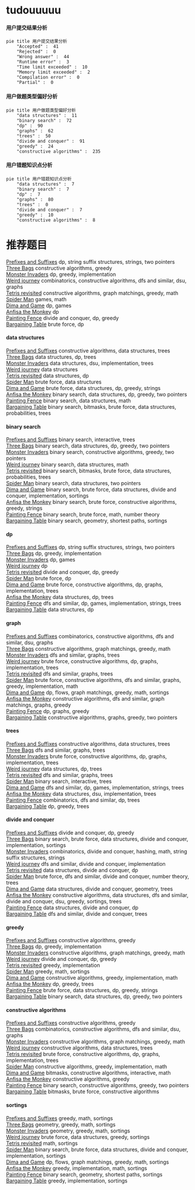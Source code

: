 # tudouuuuu
<!-- tabs:start -->
#### **用户提交结果分析**

```mermaid
pie title 用户提交结果分析
    "Accepted" :  41
    "Rejected" :  0
    "Wrong answer" :  44
    "Runtime error" :  3
    "Time limit exceeded" :  10
    "Memory limit exceeded" :  2
    "Compilation error" :  0
    "Partial" :  0
```
#### **用户做题类型偏好分析**

```mermaid
pie title 用户做题类型偏好分析
    "data structures" :  11
    "binary search" :  72
    "dp" :  90
    "graphs" :  62
    "trees" :  50
    "divide and conquer" :  91
    "greedy" :  24
    "constructive algorithms" :  235
```
#### **用户错题知识点分析**

```mermaid
pie title 用户错题知识点分析
    "data structures" :  7
    "binary search" :  7
    "dp" :  7
    "graphs" :  80
    "trees" :  0
    "divide and conquer" :  7
    "greedy" :  10
    "constructive algorithms" :  8
```
<!-- tabs:end -->
# 推荐题目
[Prefixes and Suffixes](http://codeforces.com/problemset/problem/432/D)		dp,
                        string suffix structures,
                        strings,
                        two pointers		  
[Three Bags](http://codeforces.com/problemset/problem/1467/C)		constructive algorithms,
                        greedy		  
[Monster Invaders](http://codeforces.com/problemset/problem/1396/C)		dp,
                        greedy,
                        implementation		  
[Weird journey](https://codeforces.com/contest/789/problem/D)		combinatorics,
                        constructive algorithms,
                        dfs and similar,
                        dsu,
                        graphs		  
[Tetris revisited](http://codeforces.com/problemset/problem/86/B)		constructive algorithms,
                        graph matchings,
                        greedy,
                        math		  
[Spider Man](http://codeforces.com/problemset/problem/705/B)		games,
                        math		  
[Dima and Game](http://codeforces.com/problemset/problem/273/E)		dp,
                        games		  
[Anfisa the Monkey](http://codeforces.com/problemset/problem/44/E)		dp		  
[Painting Fence](http://codeforces.com/problemset/problem/448/C)		divide and conquer,
                        dp,
                        greedy		  
[Bargaining Table](http://codeforces.com/problemset/problem/22/B)		brute force,
                        dp		  
<!-- tabs:start -->
#### **data structures**
[Prefixes and Suffixes](https://codeforces.com/contest/483/problem/D)		constructive algorithms,
                        data structures,
                        trees		  
[Three Bags](http://codeforces.com/problemset/problem/1132/G)		data structures,
                        dp,
                        trees		  
[Monster Invaders](http://codeforces.com/problemset/problem/371/D)		data structures,
                        dsu,
                        implementation,
                        trees		  
[Weird journey](http://codeforces.com/problemset/problem/1060/G)		data structures		  
[Tetris revisited](http://codeforces.com/problemset/problem/958/C3)		data structures,
                        dp		  
[Spider Man](http://codeforces.com/problemset/problem/316/E1)		brute force,
                        data structures		  
[Dima and Game](http://codeforces.com/problemset/problem/1506/G)		brute force,
                        data structures,
                        dp,
                        greedy,
                        strings		  
[Anfisa the Monkey](http://codeforces.com/problemset/problem/1492/C)		binary search,
                        data structures,
                        dp,
                        greedy,
                        two pointers		  
[Painting Fence](http://codeforces.com/problemset/problem/1490/G)		binary search,
                        data structures,
                        math		  
[Bargaining Table](http://codeforces.com/problemset/problem/1479/D)		binary search,
                        bitmasks,
                        brute force,
                        data structures,
                        probabilities,
                        trees		  
#### **binary search**
[Prefixes and Suffixes](http://codeforces.com/problemset/problem/1129/E)		binary search,
                        interactive,
                        trees		  
[Three Bags](http://codeforces.com/problemset/problem/1492/C)		binary search,
                        data structures,
                        dp,
                        greedy,
                        two pointers		  
[Monster Invaders](http://codeforces.com/problemset/problem/1463/D)		binary search,
                        constructive algorithms,
                        greedy,
                        two pointers		  
[Weird journey](http://codeforces.com/problemset/problem/1490/G)		binary search,
                        data structures,
                        math		  
[Tetris revisited](http://codeforces.com/problemset/problem/1479/D)		binary search,
                        bitmasks,
                        brute force,
                        data structures,
                        probabilities,
                        trees		  
[Spider Man](http://codeforces.com/problemset/problem/1436/E)		binary search,
                        data structures,
                        two pointers		  
[Dima and Game](http://codeforces.com/problemset/problem/1461/D)		binary search,
                        brute force,
                        data structures,
                        divide and conquer,
                        implementation,
                        sortings		  
[Anfisa the Monkey](http://codeforces.com/problemset/problem/1493/C)		binary search,
                        brute force,
                        constructive algorithms,
                        greedy,
                        strings		  
[Painting Fence](http://codeforces.com/problemset/problem/1487/D)		binary search,
                        brute force,
                        math,
                        number theory		  
[Bargaining Table](http://codeforces.com/problemset/problem/1486/B)		binary search,
                        geometry,
                        shortest paths,
                        sortings		  
#### **dp**
[Prefixes and Suffixes](http://codeforces.com/problemset/problem/432/D)		dp,
                        string suffix structures,
                        strings,
                        two pointers		  
[Three Bags](http://codeforces.com/problemset/problem/1396/C)		dp,
                        greedy,
                        implementation		  
[Monster Invaders](http://codeforces.com/problemset/problem/273/E)		dp,
                        games		  
[Weird journey](http://codeforces.com/problemset/problem/44/E)		dp		  
[Tetris revisited](http://codeforces.com/problemset/problem/448/C)		divide and conquer,
                        dp,
                        greedy		  
[Spider Man](http://codeforces.com/problemset/problem/22/B)		brute force,
                        dp		  
[Dima and Game](https://codeforces.com/contest/1240/problem/C)		brute force,
                        constructive algorithms,
                        dp,
                        graphs,
                        implementation,
                        trees		  
[Anfisa the Monkey](http://codeforces.com/problemset/problem/1132/G)		data structures,
                        dp,
                        trees		  
[Painting Fence](http://codeforces.com/problemset/problem/455/B)		dfs and similar,
                        dp,
                        games,
                        implementation,
                        strings,
                        trees		  
[Bargaining Table](http://codeforces.com/problemset/problem/958/C3)		data structures,
                        dp		  
#### **graph**
[Prefixes and Suffixes](https://codeforces.com/contest/789/problem/D)		combinatorics,
                        constructive algorithms,
                        dfs and similar,
                        dsu,
                        graphs		  
[Three Bags](http://codeforces.com/problemset/problem/86/B)		constructive algorithms,
                        graph matchings,
                        greedy,
                        math		  
[Monster Invaders](http://codeforces.com/problemset/problem/575/B)		dfs and similar,
                        graphs,
                        trees		  
[Weird journey](https://codeforces.com/contest/1240/problem/C)		brute force,
                        constructive algorithms,
                        dp,
                        graphs,
                        implementation,
                        trees		  
[Tetris revisited](http://codeforces.com/problemset/problem/864/F)		dfs and similar,
                        graphs,
                        trees		  
[Spider Man](http://codeforces.com/problemset/problem/1487/C)		brute force,
                        constructive algorithms,
                        dfs and similar,
                        graphs,
                        greedy,
                        implementation,
                        math		  
[Dima and Game](http://codeforces.com/problemset/problem/1437/C)		dp,
                        flows,
                        graph matchings,
                        greedy,
                        math,
                        sortings		  
[Anfisa the Monkey](http://codeforces.com/problemset/problem/1470/D)		constructive algorithms,
                        dfs and similar,
                        graph matchings,
                        graphs,
                        greedy		  
[Painting Fence](http://codeforces.com/problemset/problem/1476/C)		dp,
                        graphs,
                        greedy		  
[Bargaining Table](http://codeforces.com/problemset/problem/1304/D)		constructive algorithms,
                        graphs,
                        greedy,
                        two pointers		  
#### **trees**
[Prefixes and Suffixes](https://codeforces.com/contest/483/problem/D)		constructive algorithms,
                        data structures,
                        trees		  
[Three Bags](http://codeforces.com/problemset/problem/575/B)		dfs and similar,
                        graphs,
                        trees		  
[Monster Invaders](https://codeforces.com/contest/1240/problem/C)		brute force,
                        constructive algorithms,
                        dp,
                        graphs,
                        implementation,
                        trees		  
[Weird journey](http://codeforces.com/problemset/problem/1132/G)		data structures,
                        dp,
                        trees		  
[Tetris revisited](http://codeforces.com/problemset/problem/864/F)		dfs and similar,
                        graphs,
                        trees		  
[Spider Man](http://codeforces.com/problemset/problem/1129/E)		binary search,
                        interactive,
                        trees		  
[Dima and Game](http://codeforces.com/problemset/problem/455/B)		dfs and similar,
                        dp,
                        games,
                        implementation,
                        strings,
                        trees		  
[Anfisa the Monkey](http://codeforces.com/problemset/problem/371/D)		data structures,
                        dsu,
                        implementation,
                        trees		  
[Painting Fence](https://codeforces.com/contest/1173/problem/D)		combinatorics,
                        dfs and similar,
                        dp,
                        trees		  
[Bargaining Table](http://codeforces.com/problemset/problem/1481/F)		dp,
                        greedy,
                        trees		  
#### **divide and conquer**
[Prefixes and Suffixes](http://codeforces.com/problemset/problem/448/C)		divide and conquer,
                        dp,
                        greedy		  
[Three Bags](http://codeforces.com/problemset/problem/1461/D)		binary search,
                        brute force,
                        data structures,
                        divide and conquer,
                        implementation,
                        sortings		  
[Monster Invaders](http://codeforces.com/problemset/problem/1466/G)		combinatorics,
                        divide and conquer,
                        hashing,
                        math,
                        string suffix structures,
                        strings		  
[Weird journey](http://codeforces.com/problemset/problem/1490/D)		dfs and similar,
                        divide and conquer,
                        implementation		  
[Tetris revisited](https://codeforces.com/contest/1483/problem/C)		data structures,
                        divide and conquer,
                        dp		  
[Spider Man](http://codeforces.com/problemset/problem/1491/E)		brute force,
                        dfs and similar,
                        divide and conquer,
                        number theory,
                        trees		  
[Dima and Game](http://codeforces.com/problemset/problem/1303/G)		data structures,
                        divide and conquer,
                        geometry,
                        trees		  
[Anfisa the Monkey](http://codeforces.com/problemset/problem/1494/D)		constructive algorithms,
                        data structures,
                        dfs and similar,
                        divide and conquer,
                        dsu,
                        greedy,
                        sortings,
                        trees		  
[Painting Fence](http://codeforces.com/problemset/problem/1482/E)		data structures,
                        divide and conquer,
                        dp		  
[Bargaining Table](http://codeforces.com/problemset/problem/566/C)		dfs and similar,
                        divide and conquer,
                        trees		  
#### **greedy**
[Prefixes and Suffixes](http://codeforces.com/problemset/problem/1467/C)		constructive algorithms,
                        greedy		  
[Three Bags](http://codeforces.com/problemset/problem/1396/C)		dp,
                        greedy,
                        implementation		  
[Monster Invaders](http://codeforces.com/problemset/problem/86/B)		constructive algorithms,
                        graph matchings,
                        greedy,
                        math		  
[Weird journey](http://codeforces.com/problemset/problem/448/C)		divide and conquer,
                        dp,
                        greedy		  
[Tetris revisited](http://codeforces.com/problemset/problem/1263/B)		greedy,
                        implementation		  
[Spider Man](http://codeforces.com/problemset/problem/1117/B)		greedy,
                        math,
                        sortings		  
[Dima and Game](http://codeforces.com/problemset/problem/550/E)		constructive algorithms,
                        greedy,
                        implementation,
                        math		  
[Anfisa the Monkey](http://codeforces.com/problemset/problem/1481/F)		dp,
                        greedy,
                        trees		  
[Painting Fence](http://codeforces.com/problemset/problem/1506/G)		brute force,
                        data structures,
                        dp,
                        greedy,
                        strings		  
[Bargaining Table](http://codeforces.com/problemset/problem/1492/C)		binary search,
                        data structures,
                        dp,
                        greedy,
                        two pointers		  
#### **constructive algorithms**
[Prefixes and Suffixes](http://codeforces.com/problemset/problem/1467/C)		constructive algorithms,
                        greedy		  
[Three Bags](https://codeforces.com/contest/789/problem/D)		combinatorics,
                        constructive algorithms,
                        dfs and similar,
                        dsu,
                        graphs		  
[Monster Invaders](http://codeforces.com/problemset/problem/86/B)		constructive algorithms,
                        graph matchings,
                        greedy,
                        math		  
[Weird journey](https://codeforces.com/contest/483/problem/D)		constructive algorithms,
                        data structures,
                        trees		  
[Tetris revisited](https://codeforces.com/contest/1240/problem/C)		brute force,
                        constructive algorithms,
                        dp,
                        graphs,
                        implementation,
                        trees		  
[Spider Man](http://codeforces.com/problemset/problem/550/E)		constructive algorithms,
                        greedy,
                        implementation,
                        math		  
[Dima and Game](http://codeforces.com/problemset/problem/1392/E)		bitmasks,
                        constructive algorithms,
                        interactive,
                        math		  
[Anfisa the Monkey](http://codeforces.com/problemset/problem/1493/A)		constructive algorithms,
                        greedy		  
[Painting Fence](http://codeforces.com/problemset/problem/1463/D)		binary search,
                        constructive algorithms,
                        greedy,
                        two pointers		  
[Bargaining Table](https://codeforces.com/contest/1456/problem/B)		bitmasks,
                        brute force,
                        constructive algorithms		  
#### **sortings**
[Prefixes and Suffixes](http://codeforces.com/problemset/problem/1117/B)		greedy,
                        math,
                        sortings		  
[Three Bags](https://codeforces.com/contest/1496/problem/C)		geometry,
                        greedy,
                        math,
                        sortings		  
[Monster Invaders](http://codeforces.com/problemset/problem/1495/A)		geometry,
                        greedy,
                        math,
                        sortings		  
[Weird journey](http://codeforces.com/problemset/problem/1497/A)		brute force,
                        data structures,
                        greedy,
                        sortings		  
[Tetris revisited](http://codeforces.com/problemset/problem/1427/A)		math,
                        sortings		  
[Spider Man](http://codeforces.com/problemset/problem/1461/D)		binary search,
                        brute force,
                        data structures,
                        divide and conquer,
                        implementation,
                        sortings		  
[Dima and Game](http://codeforces.com/problemset/problem/1437/C)		dp,
                        flows,
                        graph matchings,
                        greedy,
                        math,
                        sortings		  
[Anfisa the Monkey](http://codeforces.com/problemset/problem/1473/A)		greedy,
                        implementation,
                        math,
                        sortings		  
[Painting Fence](http://codeforces.com/problemset/problem/1486/B)		binary search,
                        geometry,
                        shortest paths,
                        sortings		  
[Bargaining Table](http://codeforces.com/problemset/problem/1480/B)		greedy,
                        implementation,
                        sortings		  
<!-- tabs:end -->
